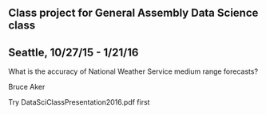 ## Class project for General Assembly Data Science class  
## Seattle, 10/27/15 - 1/21/16

What is the accuracy of National Weather Service medium range forecasts?

Bruce Aker

Try DataSciClassPresentation2016.pdf first


